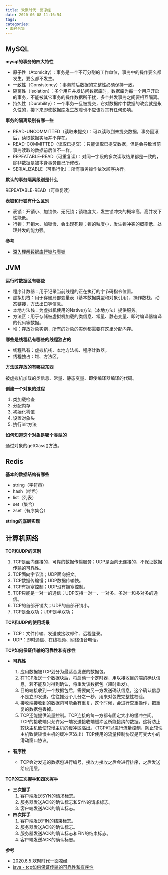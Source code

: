 ```yaml
---
title: 欢聚时代一面凉经
date: 2020-06-08 11:16:54
tags:
categories:
- 面经合集
---
```


## MySQL

**mysql的事务的四大特性**

+ 原子性（Atomicity）：事务是一个不可分割的工作单位，事务中的操作要么都发生，要么都不发生。
+ 一致性（Consistency）：事务前后数据的完整性必须保持一致。
+ 隔离性（Isolation）：多个用户并发访问数据库时，数据库为每一个用户开启的事务，不能被其它事务的操作数据所干扰，多个并发事务之间要相互隔离。
+ 持久性（Durability）：一个事务一旦被提交，它对数据库中数据的改变就是永久性的，接下来即使数据库发生故障也不应该对其有任何影响。

**事务的隔离级别有哪一些**

+ READ-UNCOMMITTED（读取未提交）：可以读取到未提交数据，事务回滚后，读取数据实际并不存在。
+ READ-COMMITTED（读取已提交）：只能读取已提交数据，但是会导致当前事务读取的数据前后值不一样。
+ REPEATABLE-READ（可重复读）：对同一字段的多次读取结果都是一致的，除非数据是被本身事务自己所修改。
+ SERIALIZABLE（可串行化）：所有事务操作依次顺序执行。

**默认的事务隔离级别是什么**

REPEATABLE-READ（可重复读）

**表锁和行锁有什么区别**

+ 表锁：开销小、加锁快、无死锁；锁粒度大，发生锁冲突的概率高，高并发下性能低。
+ 行锁：开销大、加锁慢、会出现死锁；锁的粒度小，发生锁冲突的概率低、处理并发的能力强。

**参考**

+ [深入理解数据库行锁与表锁](https://zhuanlan.zhihu.com/p/52678870)

## JVM

**运行时数据区有哪些**

+ 程序计数器：用于记录当前线程的正在执行的字节码指令位置。
+ 虚拟机栈：用于存储局部变量表（基本数据类型和对象引用），操作数栈，动态链接，方法出口等信息。
+ 本地方法栈：为虚拟机使用的Native方法（本地方法）提供服务。
+ 方法区：用于存储被虚拟机加载的类信息、常量、静态变量、即时编译器编译的代码等数据。
+ 堆：存放对象实例，所有的对象的实例都需要在这里分配内存。

**哪些是线程私有哪些的线程独占的**

+ 线程私有：虚拟机栈、本地方法栈、程序计数器。
+ 线程独占：堆、方法区。

**方法区存放的有哪些东西**

被虚拟机加载的类信息、常量、静态变量、即使编译器编译的代码。

**创建一个对象的过程**

1. 类加载检查
2. 分配内存
3. 初始化零值
4. 设置对象头
5. 执行init方法

**如何知道这个对象是哪个类型的**

通过对象的getClass()方法。

## Redis

**基本的数据结构有哪些**

+ string（字符串）
+ hash（哈希）
+ list（列表）
+ set（集合）
+ zset（有序集合）

**string的底层实现**

## 计算机网络

**TCP和UDP的区别**

1. TCP是面向连接的，可靠的数据传输服务；UDP是面向无连接的，不保证数据传输的可靠性。
2. TCP面向字节流；UDP面向报文。
3. TCP数据传输慢；UDP数据传输快。
4. TCP有拥塞控制；UDP没有拥塞控制。
5. TCP只能是一对一的通信；UDP支持一对一、一对多、多对一和多对多的通信。
6. TCP的首部开销大；UDP的首部开销小。
7. TCP是全双功；UDP是半双功；

**TCP和UDP的使用场景**

+ TCP：文件传输、发送或接收邮件、远程登录。
+ UDP：即时通信、在线视频、网络语音电话。

**TCP如何保证传输的可靠性和有序性**

+ **可靠性**
   1. 应用数据被TCP划分为最适合发送的数据包。
   2. 在TCP发送一个数据块后，将启动一个定时器，用以接收目的端的确认信息，若不能及时得到确认，将重发该数据包（超时重发）。
   3. 目的端接收到一个数据包后，需要向另一方发送确认信息，这个确认信息不是立即发送，往往推迟个几分之一秒，用来对包做完整性校验。
   4. 接收端接收到的数据包可能会有重复，这个时候，会进行查重操作，把重复的数据包丢掉。
   5. TCP还能提供流量控制。TCP连接的每一方都有固定大小的缓冲空间。TCP的接收端只允许另一端发送接收端缓冲区所能接纳的数据。这将防止较快主机致使较慢主机的缓冲区溢出。（TCP可以进行流量控制，防止较快主机致使较慢主机的缓冲区溢出）TCP使用的流量控制协议是可变大小的滑动窗口协议。 

+ **有序性**
   + TCP会对发送的数据包进行编号，接收方接收之后会进行排序，之后发送给应用层。

**TCP的三次握手和四次挥手**

+ **三次握手**
   1. 客户端发送SYN的请求标志。
   2. 服务器发送ACK的确认标志和SYN的请求标志。
   3. 客户端发送ACK的确认标志。
+ **四次挥手**
   1. 客户端发送FIN的结束标志。
   2. 服务器发送ACK的确认标志。
   3. 服务器发送ACK的确认标志和FIN的结束标志。
   4. 客户端发送ACK的确认标志。

**参考**

+ [2020.6.5 欢聚时代一面凉经](https://www.nowcoder.com/discuss/436374)
+ [java - tcp如何保证传输的可靠性和有序性](https://www.cnblogs.com/20158424-hxlz/p/10315639.html)

